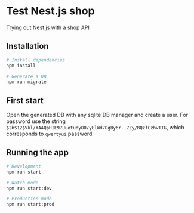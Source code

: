 # Test Nest.js shop

Trying out Nest.js with a shop API 

## Installation

```bash
# Install dependencies
npm install

# Generate a DB
npm run migrate
```

## First start
Open the generated DB with any sqlite DB manager and create a user. For password use the string `$2b$12$Vkl/XAAQpHIE97UuotudyOO/yElWd7DgBy6r..7Zy/BQzfCzhvTTG`, which corresponds to `qwertyui` password

## Running the app

```bash
# Development
npm run start

# Watch mode
npm run start:dev

# Production mode
npm run start:prod
```
